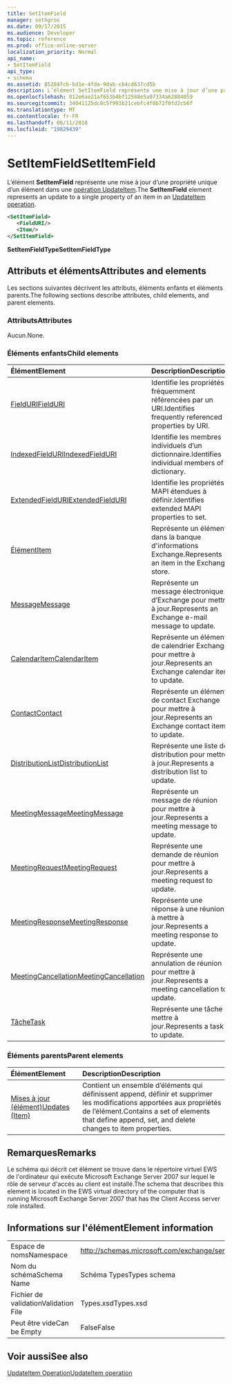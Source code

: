 ```yaml
---
title: SetItemField
manager: sethgros
ms.date: 09/17/2015
ms.audience: Developer
ms.topic: reference
ms.prod: office-online-server
localization_priority: Normal
api_name:
- SetItemField
api_type:
- schema
ms.assetid: 85284fcb-bd1e-4fda-9dab-cb4cd637cd5b
description: L’élément SetItemField représente une mise à jour d’une propriété unique d’un élément dans une opération UpdateItem.
ms.openlocfilehash: 012e6ae21af653b4bf12588e5a97334a62884059
ms.sourcegitcommit: 34041125dc8c5f993b21cebfc4f8b72f0fd2cb6f
ms.translationtype: MT
ms.contentlocale: fr-FR
ms.lasthandoff: 06/11/2018
ms.locfileid: "19829439"
---
```

# <a name="setitemfield"></a><span data-ttu-id="632a4-103">SetItemField</span><span class="sxs-lookup"><span data-stu-id="632a4-103">SetItemField</span></span>

<span data-ttu-id="632a4-104">L’élément **SetItemField** représente une mise à jour d’une propriété unique d’un élément dans une [opération UpdateItem](updateitem-operation.md).</span><span class="sxs-lookup"><span data-stu-id="632a4-104">The **SetItemField** element represents an update to a single property of an item in an [UpdateItem operation](updateitem-operation.md).</span></span>
  
```xml
<SetItemField>
   <FieldURI/>
   <Item/>
</SetItemField>
```

 <span data-ttu-id="632a4-105">**SetItemFieldType**</span><span class="sxs-lookup"><span data-stu-id="632a4-105">**SetItemFieldType**</span></span>
## <a name="attributes-and-elements"></a><span data-ttu-id="632a4-106">Attributs et éléments</span><span class="sxs-lookup"><span data-stu-id="632a4-106">Attributes and elements</span></span>

<span data-ttu-id="632a4-107">Les sections suivantes décrivent les attributs, éléments enfants et éléments parents.</span><span class="sxs-lookup"><span data-stu-id="632a4-107">The following sections describe attributes, child elements, and parent elements.</span></span>
  
### <a name="attributes"></a><span data-ttu-id="632a4-108">Attributs</span><span class="sxs-lookup"><span data-stu-id="632a4-108">Attributes</span></span>

<span data-ttu-id="632a4-109">Aucun.</span><span class="sxs-lookup"><span data-stu-id="632a4-109">None.</span></span>
  
### <a name="child-elements"></a><span data-ttu-id="632a4-110">Éléments enfants</span><span class="sxs-lookup"><span data-stu-id="632a4-110">Child elements</span></span>

|<span data-ttu-id="632a4-111">**Élément**</span><span class="sxs-lookup"><span data-stu-id="632a4-111">**Element**</span></span>|<span data-ttu-id="632a4-112">**Description**</span><span class="sxs-lookup"><span data-stu-id="632a4-112">**Description**</span></span>|
|:-----|:-----|
|[<span data-ttu-id="632a4-113">FieldURI</span><span class="sxs-lookup"><span data-stu-id="632a4-113">FieldURI</span></span>](fielduri.md) <br/> |<span data-ttu-id="632a4-114">Identifie les propriétés fréquemment référencées par un URI.</span><span class="sxs-lookup"><span data-stu-id="632a4-114">Identifies frequently referenced properties by URI.</span></span>  <br/> |
|[<span data-ttu-id="632a4-115">IndexedFieldURI</span><span class="sxs-lookup"><span data-stu-id="632a4-115">IndexedFieldURI</span></span>](indexedfielduri.md) <br/> |<span data-ttu-id="632a4-116">Identifie les membres individuels d’un dictionnaire.</span><span class="sxs-lookup"><span data-stu-id="632a4-116">Identifies individual members of a dictionary.</span></span>  <br/> |
|[<span data-ttu-id="632a4-117">ExtendedFieldURI</span><span class="sxs-lookup"><span data-stu-id="632a4-117">ExtendedFieldURI</span></span>](extendedfielduri.md) <br/> |<span data-ttu-id="632a4-118">Identifie les propriétés MAPI étendues à définir.</span><span class="sxs-lookup"><span data-stu-id="632a4-118">Identifies extended MAPI properties to set.</span></span>  <br/> |
|[<span data-ttu-id="632a4-119">Élément</span><span class="sxs-lookup"><span data-stu-id="632a4-119">Item</span></span>](item.md) <br/> |<span data-ttu-id="632a4-120">Représente un élément dans la banque d'informations Exchange.</span><span class="sxs-lookup"><span data-stu-id="632a4-120">Represents an item in the Exchange store.</span></span>  <br/> |
|[<span data-ttu-id="632a4-121">Message</span><span class="sxs-lookup"><span data-stu-id="632a4-121">Message</span></span>](message-ex15websvcsotherref.md) <br/> |<span data-ttu-id="632a4-122">Représente un message électronique d’Exchange pour mettre à jour.</span><span class="sxs-lookup"><span data-stu-id="632a4-122">Represents an Exchange e-mail message to update.</span></span>  <br/> |
|[<span data-ttu-id="632a4-123">CalendarItem</span><span class="sxs-lookup"><span data-stu-id="632a4-123">CalendarItem</span></span>](calendaritem.md) <br/> |<span data-ttu-id="632a4-124">Représente un élément de calendrier Exchange pour mettre à jour.</span><span class="sxs-lookup"><span data-stu-id="632a4-124">Represents an Exchange calendar item to update.</span></span>  <br/> |
|[<span data-ttu-id="632a4-125">Contact</span><span class="sxs-lookup"><span data-stu-id="632a4-125">Contact</span></span>](contact.md) <br/> |<span data-ttu-id="632a4-126">Représente un élément de contact Exchange pour mettre à jour.</span><span class="sxs-lookup"><span data-stu-id="632a4-126">Represents an Exchange contact item to update.</span></span>  <br/> |
|[<span data-ttu-id="632a4-127">DistributionList</span><span class="sxs-lookup"><span data-stu-id="632a4-127">DistributionList</span></span>](distributionlist.md) <br/> |<span data-ttu-id="632a4-128">Représente une liste de distribution pour mettre à jour.</span><span class="sxs-lookup"><span data-stu-id="632a4-128">Represents a distribution list to update.</span></span>  <br/> |
|[<span data-ttu-id="632a4-129">MeetingMessage</span><span class="sxs-lookup"><span data-stu-id="632a4-129">MeetingMessage</span></span>](meetingmessage.md) <br/> |<span data-ttu-id="632a4-130">Représente un message de réunion pour mettre à jour.</span><span class="sxs-lookup"><span data-stu-id="632a4-130">Represents a meeting message to update.</span></span>  <br/> |
|[<span data-ttu-id="632a4-131">MeetingRequest</span><span class="sxs-lookup"><span data-stu-id="632a4-131">MeetingRequest</span></span>](meetingrequest.md) <br/> |<span data-ttu-id="632a4-132">Représente une demande de réunion pour mettre à jour.</span><span class="sxs-lookup"><span data-stu-id="632a4-132">Represents a meeting request to update.</span></span>  <br/> |
|[<span data-ttu-id="632a4-133">MeetingResponse</span><span class="sxs-lookup"><span data-stu-id="632a4-133">MeetingResponse</span></span>](meetingresponse.md) <br/> |<span data-ttu-id="632a4-134">Représente une réponse à une réunion à mettre à jour.</span><span class="sxs-lookup"><span data-stu-id="632a4-134">Represents a meeting response to update.</span></span>  <br/> |
|[<span data-ttu-id="632a4-135">MeetingCancellation</span><span class="sxs-lookup"><span data-stu-id="632a4-135">MeetingCancellation</span></span>](meetingcancellation.md) <br/> |<span data-ttu-id="632a4-136">Représente une annulation de réunion pour mettre à jour.</span><span class="sxs-lookup"><span data-stu-id="632a4-136">Represents a meeting cancellation to update.</span></span>  <br/> |
|[<span data-ttu-id="632a4-137">Tâche</span><span class="sxs-lookup"><span data-stu-id="632a4-137">Task</span></span>](task.md) <br/> |<span data-ttu-id="632a4-138">Représente une tâche à mettre à jour.</span><span class="sxs-lookup"><span data-stu-id="632a4-138">Represents a task to update.</span></span>  <br/> |
   
### <a name="parent-elements"></a><span data-ttu-id="632a4-139">Éléments parents</span><span class="sxs-lookup"><span data-stu-id="632a4-139">Parent elements</span></span>

|<span data-ttu-id="632a4-140">**Élément**</span><span class="sxs-lookup"><span data-stu-id="632a4-140">**Element**</span></span>|<span data-ttu-id="632a4-141">**Description**</span><span class="sxs-lookup"><span data-stu-id="632a4-141">**Description**</span></span>|
|:-----|:-----|
|[<span data-ttu-id="632a4-142">Mises à jour (élément)</span><span class="sxs-lookup"><span data-stu-id="632a4-142">Updates (Item)</span></span>](updates-item.md) <br/> |<span data-ttu-id="632a4-143">Contient un ensemble d’éléments qui définissent append, définir et supprimer les modifications apportées aux propriétés de l’élément.</span><span class="sxs-lookup"><span data-stu-id="632a4-143">Contains a set of elements that define append, set, and delete changes to item properties.</span></span>  <br/> |
   
## <a name="remarks"></a><span data-ttu-id="632a4-144">Remarques</span><span class="sxs-lookup"><span data-stu-id="632a4-144">Remarks</span></span>

<span data-ttu-id="632a4-145">Le schéma qui décrit cet élément se trouve dans le répertoire virtuel EWS de l'ordinateur qui exécute Microsoft Exchange Server 2007 sur lequel le rôle de serveur d'accès au client est installé.</span><span class="sxs-lookup"><span data-stu-id="632a4-145">The schema that describes this element is located in the EWS virtual directory of the computer that is running Microsoft Exchange Server 2007 that has the Client Access server role installed.</span></span>
  
## <a name="element-information"></a><span data-ttu-id="632a4-146">Informations sur l'élément</span><span class="sxs-lookup"><span data-stu-id="632a4-146">Element information</span></span>

|||
|:-----|:-----|
|<span data-ttu-id="632a4-147">Espace de noms</span><span class="sxs-lookup"><span data-stu-id="632a4-147">Namespace</span></span>  <br/> |http://schemas.microsoft.com/exchange/services/2006/types  <br/> |
|<span data-ttu-id="632a4-148">Nom du schéma</span><span class="sxs-lookup"><span data-stu-id="632a4-148">Schema Name</span></span>  <br/> |<span data-ttu-id="632a4-149">Schéma Types</span><span class="sxs-lookup"><span data-stu-id="632a4-149">Types schema</span></span>  <br/> |
|<span data-ttu-id="632a4-150">Fichier de validation</span><span class="sxs-lookup"><span data-stu-id="632a4-150">Validation File</span></span>  <br/> |<span data-ttu-id="632a4-151">Types.xsd</span><span class="sxs-lookup"><span data-stu-id="632a4-151">Types.xsd</span></span>  <br/> |
|<span data-ttu-id="632a4-152">Peut être vide</span><span class="sxs-lookup"><span data-stu-id="632a4-152">Can be Empty</span></span>  <br/> |<span data-ttu-id="632a4-153">False</span><span class="sxs-lookup"><span data-stu-id="632a4-153">False</span></span>  <br/> |
   
## <a name="see-also"></a><span data-ttu-id="632a4-154">Voir aussi</span><span class="sxs-lookup"><span data-stu-id="632a4-154">See also</span></span>



[<span data-ttu-id="632a4-155">UpdateItem Operation</span><span class="sxs-lookup"><span data-stu-id="632a4-155">UpdateItem operation</span></span>](updateitem-operation.md)

